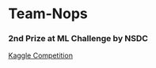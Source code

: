 # Team-Nops
### 2nd Prize at ML Challenge by NSDC
[Kaggle Competition](https://github.com/paritosh-Shukla24/Team-Nops/blob/main/Team%20NOps.pdf)

